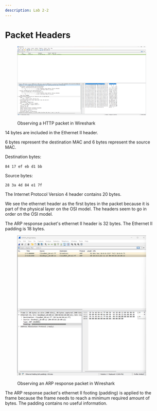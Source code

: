 ```yaml
---
description: Lab 2-2
---
```


# Packet Headers

<figure><img src="../../.gitbook/assets/image (1) (1) (1) (1) (1) (1).png" alt=""><figcaption><p>Observing a HTTP packet in Wireshark</p></figcaption></figure>

14 bytes are included in the Ethernet II header.&#x20;

6 bytes represent the destination MAC and 6 bytes represent the source MAC.

Destination bytes:

`84 17 ef eb d1 bb`&#x20;

Source bytes:&#x20;

```
28 3a 4d 84 e1 7f
```

The Internet Protocol Version 4 header contains 20 bytes.&#x20;

We see the ethernet header as the first bytes in the packet because it is part of the physical layer on the OSI model. The headers seem to go in order on the OSI model. &#x20;



The ARP response packet's ethernet II header is 32 bytes. The Ethernet II padding is 18 bytes.&#x20;



<figure><img src="../../.gitbook/assets/image (6) (1).png" alt=""><figcaption><p>Observing an ARP response packet in Wireshark</p></figcaption></figure>

The ARP response packet's ethernet II footing (padding) is applied to the frame because the frame needs to reach a minimum required amount of bytes. The padding contains no useful information.
